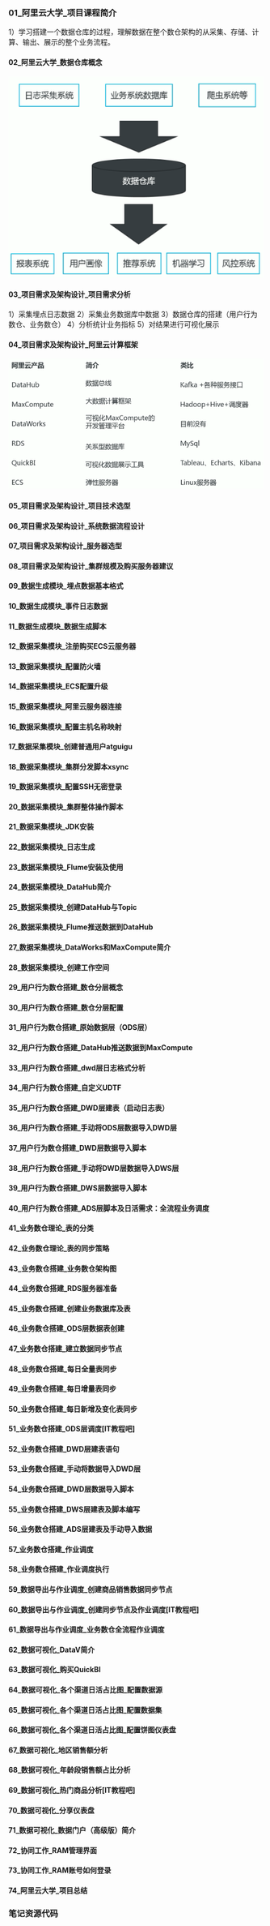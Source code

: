 ### 01_阿里云大学_项目课程简介

1）学习搭建一个数据仓库的过程，理解数据在整个数仓架构的从采集、存储、计算、输出、展示的整个业务流程。

#### 02_阿里云大学_数据仓库概念

![](dw/dw_all.png)


#### 03_项目需求及架构设计_项目需求分析

1）采集埋点日志数据
2）采集业务数据库中数据
3）数据仓库的搭建（用户行为数仓、业务数仓）
4）分析统计业务指标
5）对结果进行可视化展示


#### 04_项目需求及架构设计_阿里云计算框架

![](dw/dw_product.png)


#### 05_项目需求及架构设计_项目技术选型




#### 06_项目需求及架构设计_系统数据流程设计




#### 07_项目需求及架构设计_服务器选型




#### 08_项目需求及架构设计_集群规模及购买服务器建议




#### 09_数据生成模块_埋点数据基本格式




#### 10_数据生成模块_事件日志数据




#### 11_数据生成模块_数据生成脚本




#### 12_数据采集模块_注册购买ECS云服务器




#### 13_数据采集模块_配置防火墙




#### 14_数据采集模块_ECS配置升级




#### 15_数据采集模块_阿里云服务器连接




#### 16_数据采集模块_配置主机名称映射




#### 17_数据采集模块_创建普通用户atguigu




#### 18_数据采集模块_集群分发脚本xsync




#### 19_数据采集模块_配置SSH无密登录




#### 20_数据采集模块_集群整体操作脚本




#### 21_数据采集模块_JDK安装




#### 22_数据采集模块_日志生成




#### 23_数据采集模块_Flume安装及使用




#### 24_数据采集模块_DataHub简介




#### 25_数据采集模块_创建DataHub与Topic




#### 26_数据采集模块_Flume推送数据到DataHub




#### 27_数据采集模块_DataWorks和MaxCompute简介




#### 28_数据采集模块_创建工作空间




#### 29_用户行为数仓搭建_数仓分层概念




#### 30_用户行为数仓搭建_数仓分层配置




#### 31_用户行为数仓搭建_原始数据层（ODS层）




#### 32_用户行为数仓搭建_DataHub推送数据到MaxCompute




#### 33_用户行为数仓搭建_dwd层日志格式分析




#### 34_用户行为数仓搭建_自定义UDTF




#### 35_用户行为数仓搭建_DWD层建表（启动日志表）




#### 36_用户行为数仓搭建_手动将ODS层数据导入DWD层




#### 37_用户行为数仓搭建_DWD层数据导入脚本




#### 38_用户行为数仓搭建_手动将DWD层数据导入DWS层




#### 39_用户行为数仓搭建_DWS层数据导入脚本




#### 40_用户行为数仓搭建_ADS层脚本及日活需求：全流程业务调度




#### 41_业务数仓理论_表的分类




#### 42_业务数仓理论_表的同步策略




#### 43_业务数仓搭建_业务数仓架构图




#### 44_业务数仓搭建_RDS服务器准备




#### 45_业务数仓搭建_创建业务数据库及表




#### 46_业务数仓搭建_ODS层数据表创建




#### 47_业务数仓搭建_建立数据同步节点




#### 48_业务数仓搭建_每日全量表同步




#### 49_业务数仓搭建_每日增量表同步




#### 50_业务数仓搭建_每日新增及变化表同步




#### 51_业务数仓搭建_ODS层调度[IT教程吧]




#### 52_业务数仓搭建_DWD层建表语句




#### 53_业务数仓搭建_手动将数据导入DWD层




#### 54_业务数仓搭建_DWD层数据导入脚本




#### 55_业务数仓搭建_DWS层建表及脚本编写




#### 56_业务数仓搭建_ADS层建表及手动导入数据




#### 57_业务数仓搭建_作业调度




#### 58_业务数仓搭建_作业调度执行




#### 59_数据导出与作业调度_创建商品销售数据同步节点




#### 60_数据导出与作业调度_创建同步节点及作业调度[IT教程吧]




#### 61_数据导出与作业调度_业务数仓全流程作业调度




#### 62_数据可视化_DataV简介




#### 63_数据可视化_购买QuickBI




#### 64_数据可视化_各个渠道日活占比图_配置数据源




#### 65_数据可视化_各个渠道日活占比图_配置数据集




#### 66_数据可视化_各个渠道日活占比图_配置饼图仪表盘




#### 67_数据可视化_地区销售额分析




#### 68_数据可视化_年龄段销售额占比分析




#### 69_数据可视化_热门商品分析[IT教程吧]




#### 70_数据可视化_分享仪表盘




#### 71_数据可视化_数据门户（高级版）简介




#### 72_协同工作_RAM管理界面




#### 73_协同工作_RAM账号如何登录




#### 74_阿里云大学_项目总结




### 笔记资源代码

